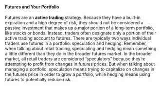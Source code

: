 #### Futures and Your Portfolio

Futures are an **active trading** strategy. Because they have a built-in expiration and a high degree of risk, they should not be considered a passive investment that makes up a major portion of a long-term portfolio, like stocks or bonds. Instead, traders often designate only a portion of their active trading account to futures. There are typically two ways individual traders use futures in a portfolio: speculation and hedging. Remember, when talking about retail trading, speculating and hedging mean something a little different than they do in the broader futures market. In the broader market, all retail traders are considered “speculators” because they’re attempting to profit from changes in futures prices. But when talking about managing a portfolio, speculation means trying to capitalize on changes in the futures price in order to grow a portfolio, while hedging means using futures to potentially reduce risk.


<!--stackedit_data:
eyJoaXN0b3J5IjpbLTExMDg3MTU4ODddfQ==
-->